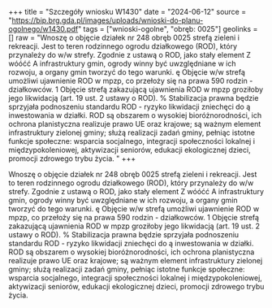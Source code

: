 +++
title = "Szczegóły wniosku W1430"
date = "2024-06-12"
source = "https://bip.brg.gda.pl/images/uploads/wnioski-do-planu-ogolnego/w1430.pdf"
tags = ["wnioski-ogolne", "obręb: 0025"]
geolinks = []
raw = "Wnoszę o objęcie działek nr 248 obręb 0025 strefą zieleni i rekreacji. Jest to teren rodzinnego ogrodu działkowego (ROD), który przynależy do w/w strefy. Zgodnie z ustawą o ROD, jako stały element Z wóóćć A infrastruktury gmin, ogrody winny być uwzględniane w ich rozwoju, a organy gmin tworzyć do tego warunki. ę Objęcie w/w strefą umożliwi ujawnienie ROD w mpzp, co przełoży się na prawa 590 rodzin - działkowców. 1 Objęcie strefą zakazującą ujawnienia ROD w mpzp groziłoby jego likwidacją (art. 19 ust. 2 ustawy o ROD). % Stabilizacja prawna będzie sprzyjała podnoszeniu standardu ROD - ryzyko likwidacji zniechęci do ą inwestowania w działki. ROD są obszarem o wysokiej bioróżnorodności, ich ochrona planistyczna realizuje prawo UE oraz krajowe; są ważnym element infrastruktury zielonej gminy; służą realizacji zadań gminy, pełniąc istotne funkcje społeczne: wsparcia socjalnego, integracji społeczności lokalnej i międzypokoleniowej, aktywizacji seniorów, edukacji ekologicznej dzieci, promocji zdrowego trybu życia. "
+++

Wnoszę o objęcie działek nr 248 obręb 0025 strefą zieleni i rekreacji. Jest to teren rodzinnego
ogrodu działkowego (ROD), który przynależy do w/w strefy. Zgodnie z ustawą o ROD, jako stały element
Z wóóćć A
infrastruktury gmin, ogrody winny być uwzględniane w ich rozwoju, a organy gmin tworzyć do tego warunki. ę
Objęcie w/w strefą umożliwi ujawnienie ROD w mpzp, co przełoży się na prawa 590 rodzin - działkowców. 1
Objęcie strefą zakazującą ujawnienia ROD w mpzp groziłoby jego likwidacją (art. 19 ust. 2 ustawy o ROD). %
Stabilizacja prawna będzie sprzyjała podnoszeniu standardu ROD - ryzyko likwidacji zniechęci do ą
inwestowania w działki. ROD są obszarem o wysokiej bioróżnorodności, ich ochrona planistyczna realizuje
prawo UE oraz krajowe; są ważnym element infrastruktury zielonej gminy; służą realizacji zadań gminy,
pełniąc istotne funkcje społeczne: wsparcia socjalnego, integracji społeczności lokalnej i międzypokoleniowej,
aktywizacji seniorów, edukacji ekologicznej dzieci, promocji zdrowego trybu życia.




